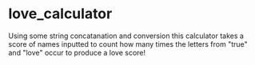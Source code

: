 # love_calculator
Using some string concatanation and conversion this calculator takes a score of names inputted to count how many times the letters from "true" and "love" occur to produce a love score!
